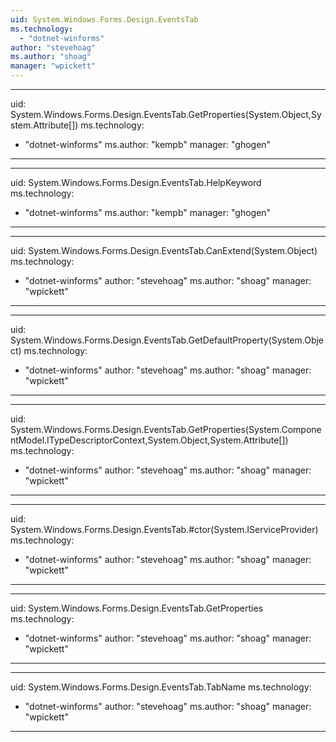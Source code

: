 ```yaml
---
uid: System.Windows.Forms.Design.EventsTab
ms.technology: 
  - "dotnet-winforms"
author: "stevehoag"
ms.author: "shoag"
manager: "wpickett"
---
```


---
uid: System.Windows.Forms.Design.EventsTab.GetProperties(System.Object,System.Attribute[])
ms.technology: 
  - "dotnet-winforms"
ms.author: "kempb"
manager: "ghogen"
---

---
uid: System.Windows.Forms.Design.EventsTab.HelpKeyword
ms.technology: 
  - "dotnet-winforms"
ms.author: "kempb"
manager: "ghogen"
---

---
uid: System.Windows.Forms.Design.EventsTab.CanExtend(System.Object)
ms.technology: 
  - "dotnet-winforms"
author: "stevehoag"
ms.author: "shoag"
manager: "wpickett"
---

---
uid: System.Windows.Forms.Design.EventsTab.GetDefaultProperty(System.Object)
ms.technology: 
  - "dotnet-winforms"
author: "stevehoag"
ms.author: "shoag"
manager: "wpickett"
---

---
uid: System.Windows.Forms.Design.EventsTab.GetProperties(System.ComponentModel.ITypeDescriptorContext,System.Object,System.Attribute[])
ms.technology: 
  - "dotnet-winforms"
author: "stevehoag"
ms.author: "shoag"
manager: "wpickett"
---

---
uid: System.Windows.Forms.Design.EventsTab.#ctor(System.IServiceProvider)
ms.technology: 
  - "dotnet-winforms"
author: "stevehoag"
ms.author: "shoag"
manager: "wpickett"
---

---
uid: System.Windows.Forms.Design.EventsTab.GetProperties
ms.technology: 
  - "dotnet-winforms"
author: "stevehoag"
ms.author: "shoag"
manager: "wpickett"
---

---
uid: System.Windows.Forms.Design.EventsTab.TabName
ms.technology: 
  - "dotnet-winforms"
author: "stevehoag"
ms.author: "shoag"
manager: "wpickett"
---
